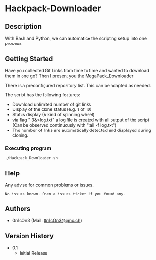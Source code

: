 # Hackpack-Downloader
## Description

With Bash and Python, we can automatice the scripting setup into one process


## Getting Started

Have you collected Git Links from time to time and wanted to download them in one go? Then I present you the MegaPack_Downloader

There is a preconfigured repository list. 
This can be adapted as needed. 

The script has the following features:

- Download unlimited number of git links
- Display of the clone status (e.g. 1 of 10)
- Status display (A kind of spinning wheel)
- via flag " 3&>log.txt" a log file is created with all output of the script
(Can be observed continuously with "tail -f log.txt")
- The number of links are automatically detected and displayed during cloning.

### Executing program

```
./Hackpack_Downloader.sh
```

## Help

Any advise for common problems or issues.
```
No issues known. Open a issues ticket if you found any.
```

## Authors

- 0n1cOn3   (Mail: 0n1cOn3@gmx.ch)

## Version History

* 0.1
    * Initial Release

